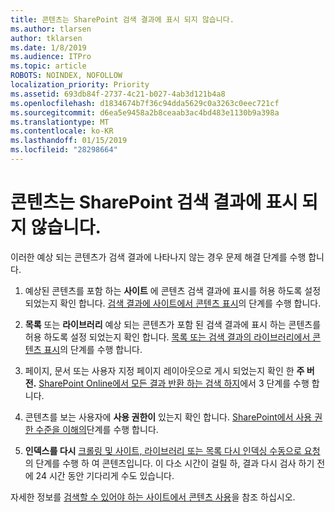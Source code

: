 ```yaml
---
title: 콘텐츠는 SharePoint 검색 결과에 표시 되지 않습니다.
ms.author: tlarsen
author: tklarsen
ms.date: 1/8/2019
ms.audience: ITPro
ms.topic: article
ROBOTS: NOINDEX, NOFOLLOW
localization_priority: Priority
ms.assetid: 693db84f-2737-4c21-b027-4ab3d121b4a8
ms.openlocfilehash: d1834674b7f36c94dda5629c0a3263c0eec721cf
ms.sourcegitcommit: d6ea5e9458a2b8ceaab3ac4bd483e1130b9a398a
ms.translationtype: MT
ms.contentlocale: ko-KR
ms.lasthandoff: 01/15/2019
ms.locfileid: "28298664"
---
```

# <a name="content-doesnt-appear-in-sharepoint-search-results"></a>콘텐츠는 SharePoint 검색 결과에 표시 되지 않습니다.

이러한 예상 되는 콘텐츠가 검색 결과에 나타나지 않는 경우 문제 해결 단계를 수행 합니다.
  
1. 예상된 콘텐츠를 포함 하는 **사이트** 에 콘텐츠 검색 결과에 표시를 허용 하도록 설정 되었는지 확인 합니다. [검색 결과에 사이트에서 콘텐츠 표시](https://docs.microsoft.com/en-us/sharepoint/make-site-content-searchable#show-content-on-a-site-in-search-results)의 단계를 수행 합니다.
    
2. **목록** 또는 **라이브러리** 예상 되는 콘텐츠가 포함 된 검색 결과에 표시 하는 콘텐츠를 허용 하도록 설정 되었는지 확인 합니다. [목록 또는 검색 결과의 라이브러리에서 콘텐츠 표시](https://docs.microsoft.com/en-us/sharepoint/make-site-content-searchable#show-content-from-lists-or-libraries-in-search-results)의 단계를 수행 합니다. 
    
3. 페이지, 문서 또는 사용자 지정 페이지 레이아웃으로 게시 되었는지 확인 한 **주 버전.** [SharePoint Online에서 모든 결과 반환 하는 검색 하지](https://go.microsoft.com/fwlink/?linkid=874525)에서 3 단계를 수행 합니다.
    
4. 콘텐츠를 보는 사용자에 **사용 권한이** 있는지 확인 합니다. [SharePoint에서 사용 권한 수준을 이해의](https://go.microsoft.com/fwlink/?linkid=867071)단계를 수행 합니다.
    
5. **인덱스를 다시** [크롤링 및 사이트, 라이브러리 또는 목록 다시 인덱싱 수동으로 요청](https://docs.microsoft.com/en-us/sharepoint/crawl-site-content)의 단계를 수행 하 여 콘텐츠입니다. 이 다소 시간이 걸릴 하, 결과 다시 검사 하기 전에 24 시간 동안 기다리게 수도 있습니다.
    
자세한 정보를 [검색할 수 있어야 하는 사이트에서 콘텐츠 사용](https://docs.microsoft.com/en-us/sharepoint/make-site-content-searchable)을 참조 하십시오. 
  

